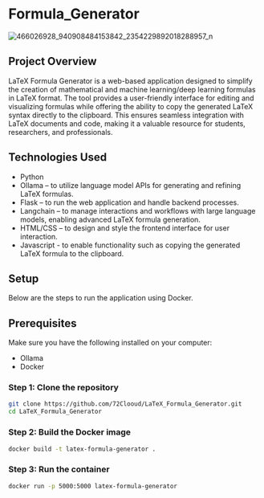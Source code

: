 # Formula_Generator
![466026928_940908484153842_2354229892018288957_n](https://github.com/user-attachments/assets/0e8b14ae-55b7-4a81-8034-9cf016cf67d9)
## Project Overview
LaTeX Formula Generator is a web-based application designed to simplify the creation of mathematical and machine learning/deep learning formulas in LaTeX format. The tool provides a user-friendly interface for editing and visualizing formulas while offering the ability to copy the generated LaTeX syntax directly to the clipboard. This ensures seamless integration with LaTeX documents and code, making it a valuable resource for students, researchers, and professionals.
## Technologies Used
- Python
- Ollama – to utilize language model APIs for generating and refining LaTeX formulas.
- Flask – to run the web application and handle backend processes.
- Langchain – to manage interactions and workflows with large language models, enabling advanced LaTeX formula generation.
- HTML/CSS – to design and style the frontend interface for user interaction.
- Javascript - to enable functionality such as copying the generated LaTeX formula to the clipboard.
## Setup
Below are the steps to run the application using Docker.
## Prerequisites
Make sure you have the following installed on your computer:
- Ollama
- Docker
### Step 1: Clone the repository
```bash
git clone https://github.com/72Clooud/LaTeX_Formula_Generator.git
cd LaTeX_Formula_Generator
```
### Step 2: Build the Docker image
```bash
docker build -t latex-formula-generator .
```
### Step 3: Run the container
```bash
docker run -p 5000:5000 latex-formula-generator
```

